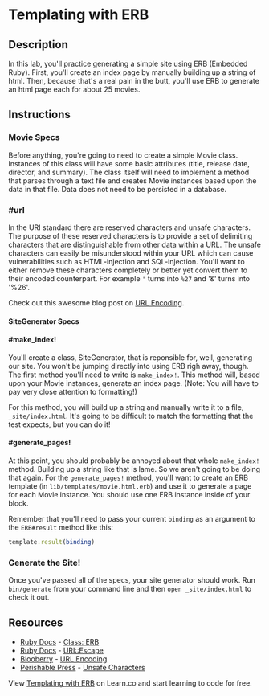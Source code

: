 # Templating with ERB

## Description

In this lab, you'll practice generating a simple site using ERB (Embedded Ruby). First, you'll create an index page by manually building up a string of html. Then, because that's a real pain in the butt, you'll use ERB to generate an html page each for about 25 movies.

## Instructions

### Movie Specs

Before anything, you're going to need to create a simple Movie class. Instances of this class will have some basic attributes (title, release date, director, and summary). The class itself will need to implement a method that parses through a text file and creates Movie instances based upon the data in that file. Data does not need to be persisted in a database.

### #url
In the URI standard there are reserved characters and unsafe characters. The purpose of these reserved characters is to provide a set of delimiting characters that are distinguishable from other data within a URL. The unsafe characters can easily be misunderstood within your URL which can cause vulnerabilities such as HTML-injection and SQL-injection. You'll want to either remove these characters completely or better yet convert them to their encoded counterpart. For example `'` turns into `%27` and '&' turns into '%26'.

Check out this awesome blog post on [URL Encoding](http://www.blooberry.com/indexdot/html/topics/urlencoding.htm). 

#### SiteGenerator Specs

#### #make_index!

You'll create a class, SiteGenerator, that is reponsible for, well, generating our site. You won't be jumping directly into using ERB righ away, though. The first method you'll need to write is `make_index!`. This method will, based upon your Movie instances, generate an index page. (Note: You will have to pay very close attention to formatting!)

For this method, you will build up a string and manually write it to a file, `_site/index.html`. It's going to be difficult to match the formatting that the test expects, but you can do it!

#### #generate_pages!

At this point, you should probably be annoyed about that whole `make_index!` method. Building up a string like that is lame. So we aren't going to be doing that again. For the `generate_pages!` method, you'll want to create an ERB template (in `lib/templates/movie.html.erb`) and use it to generate a page for each Movie instance. You should use one ERB instance inside of your block.

Remember that you'll need to pass your current `binding` as an argument to the `ERB#result` method like this:

```ruby
template.result(binding)
```

### Generate the Site!

Once you've passed all of the specs, your site generator should work. Run `bin/generate` from your command line and then `open _site/index.html` to check it out.

## Resources
* [Ruby Docs](http://www.ruby-doc.org/) - [Class: ERB](http://www.ruby-doc.org/stdlib-2.1.1/libdoc/erb/rdoc/ERB.html)
* [Ruby Docs](http://www.ruby-doc.org/) - [URI::Escape](http://ruby-doc.org/stdlib-2.1.1/libdoc/uri/rdoc/URI/Escape.html)
* [Blooberry](http://www.blooberry.com/indexdot/html/index.html) - [URL Encoding](http://www.blooberry.com/indexdot/html/topics/urlencoding.htm)
* [Perishable Press](https://perishablepress.com/) - [Unsafe Characters](https://perishablepress.com/stop-using-unsafe-characters-in-urls/)
<p data-visibility='hidden'>View <a href='https://learn.co/lessons/erb-templating' title='Templating with ERB'>Templating with ERB</a> on Learn.co and start learning to code for free.</p>
